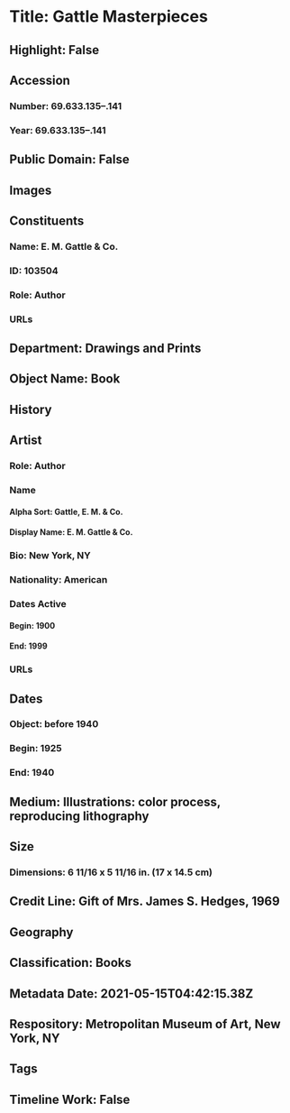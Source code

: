 # Title: Gattle Masterpieces
## Highlight: False
## Accession
### Number: 69.633.135–.141
### Year: 69.633.135–.141
## Public Domain: False
## Images
## Constituents
### Name: E. M. Gattle &amp; Co.
### ID: 103504
### Role: Author
### URLs
## Department: Drawings and Prints
## Object Name: Book
## History
## Artist
### Role: Author
### Name
#### Alpha Sort: Gattle, E. M. & Co.
#### Display Name: E. M. Gattle & Co.
### Bio: New York, NY
### Nationality: American
### Dates Active
#### Begin: 1900
#### End: 1999
### URLs
## Dates
### Object: before 1940
### Begin: 1925
### End: 1940
## Medium: Illustrations: color process, reproducing lithography
## Size
### Dimensions: 6 11/16 x 5 11/16 in. (17 x 14.5 cm)
## Credit Line: Gift of Mrs. James S. Hedges, 1969
## Geography
## Classification: Books
## Metadata Date: 2021-05-15T04:42:15.38Z
## Respository: Metropolitan Museum of Art, New York, NY
## Tags
## Timeline Work: False